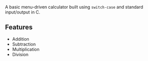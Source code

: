 A basic menu-driven calculator built using `switch-case` and standard input/output in C.

## Features
- Addition
- Subtraction
- Multiplication
- Division
